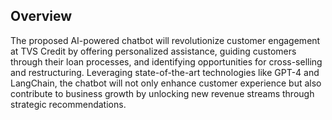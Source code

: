## Overview

The proposed AI-powered chatbot will revolutionize customer engagement at TVS Credit by offering personalized assistance, guiding customers through their loan processes, and identifying opportunities for cross-selling and restructuring. Leveraging state-of-the-art technologies like GPT-4 and LangChain, the chatbot will not only enhance customer experience but also contribute to business growth by unlocking new revenue streams through strategic recommendations.
